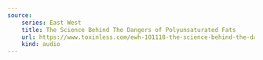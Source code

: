 ```yaml
---
source:
    series: East West
    title: The Science Behind The Dangers of Polyunsaturated Fats
    url: https://www.toxinless.com/ewh-101118-the-science-behind-the-dangers-of-polyunsaturated-fats.mp3
    kind: audio
---
```

